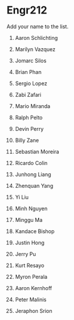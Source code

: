 # Engr212
Add your name to the list.

1. Aaron Schlichting

2. Marilyn Vazquez

3. Jomarc Silos

4. Brian Phan

5. Sergio Lopez

6. Zabi Zafari

7. Mario Miranda

8. Ralph Pelto

9. Devin Perry

10. Billy Zane

11. Sebastian Moreira

12. Ricardo Colin

13. Junhong Liang

14. Zhenquan Yang

15. Yi Liu

16. Minh Nguyen

17. Minggu Ma

18. Kandace Bishop

19. Justin Hong

20. Jerry Pu

21. Kurt Resayo

22. Myron Perala

23. Aaron Kernhoff

24. Peter Malinis

25. Jeraphon Srion
